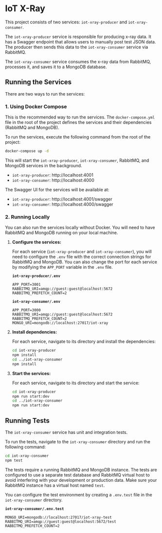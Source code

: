 # IoT X-Ray

This project consists of two services: `iot-xray-producer` and `iot-xray-consumer`.

The `iot-xray-producer` service is responsible for producing x-ray data. It has a Swagger endpoint that allows users to manually post test JSON data. The producer then sends this data to the `iot-xray-consumer` service via RabbitMQ.

The `iot-xray-consumer` service consumes the x-ray data from RabbitMQ, processes it, and saves it to a MongoDB database.

## Running the Services

There are two ways to run the services:

### 1. Using Docker Compose

This is the recommended way to run the services. The `docker-compose.yml` file in the root of the project defines the services and their dependencies (RabbitMQ and MongoDB).

To run the services, execute the following command from the root of the project:

```bash
docker-compose up -d
```

This will start the `iot-xray-producer`, `iot-xray-consumer`, RabbitMQ, and MongoDB services in the background.

-   `iot-xray-producer`: http://localhost:4001
-   `iot-xray-consumer`: http://localhost:4000

The Swagger UI for the services will be available at:

-   `iot-xray-producer`: http://localhost:4001/swagger
-   `iot-xray-consumer`: http://localhost:4000/swagger

### 2. Running Locally

You can also run the services locally without Docker. You will need to have RabbitMQ and MongoDB running on your local machine.

1.  **Configure the services:**

    For each service (`iot-xray-producer` and `iot-xray-consumer`), you will need to configure the `.env` file with the correct connection strings for RabbitMQ and MongoDB. You can also change the port for each service by modifying the `APP_PORT` variable in the `.env` file.

    **`iot-xray-producer/.env`**
    ```
    APP_PORT=3001
    RABBITMQ_URI=amqp://guest:guest@localhost:5672
    RABBITMQ_PREFETCH_COUNT=2
    ```

    **`iot-xray-consumer/.env`**
    ```
    APP_PORT=3000
    RABBITMQ_URI=amqp://guest:guest@localhost:5672
    RABBITMQ_PREFETCH_COUNT=2
    MONGO_URI=mongodb://localhost:27017/iot-xray
    ```

2.  **Install dependencies:**

    For each service, navigate to its directory and install the dependencies:

    ```bash
    cd iot-xray-producer
    npm install
    cd ../iot-xray-consumer
    npm install
    ```

3.  **Start the services:**

    For each service, navigate to its directory and start the service:

    ```bash
    cd iot-xray-producer
    npm run start:dev
    cd ../iot-xray-consumer
    npm run start:dev
    ```

## Running Tests

The `iot-xray-consumer` service has unit and integration tests.

To run the tests, navigate to the `iot-xray-consumer` directory and run the following command:

```bash
cd iot-xray-consumer
npm test
```

The tests require a running RabbitMQ and MongoDB instance. The tests are configured to use a separate test database and RabbitMQ virtual host to avoid interfering with your development or production data. Make sure your RabbitMQ instance has a virtual host named `test`.

You can configure the test environment by creating a `.env.test` file in the `iot-xray-consumer` directory.

**`iot-xray-consumer/.env.test`**
```
MONGO_URI=mongodb://localhost:27017/iot-xray-test
RABBITMQ_URI=amqp://guest:guest@localhost:5672/test
RABBITMQ_PREFETCH_COUNT=2
```